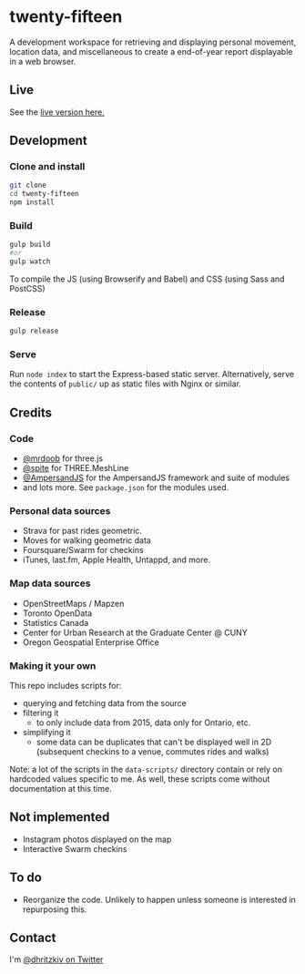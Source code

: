 # twenty-fifteen

A development workspace for retrieving and displaying personal movement, location data, and miscellaneous to create a end-of-year report displayable in a web browser.

## Live

See the [live version here.](https://2015.danielhritzkiv.com/)

## Development

### Clone and install

```sh
git clone
cd twenty-fifteen
npm install
```

### Build

```sh
gulp build
#or
gulp watch
```

To compile the JS (using Browserify and Babel) and CSS (using Sass and PostCSS)

### Release

```sh
gulp release
```

### Serve

Run `node index` to start the Express-based static server. Alternatively, serve the contents of `public/` up as static files with Nginx or similar.

## Credits

### Code

- [@mrdoob](https://github.com/mrdoob) for three.js
- [@spite](https://github.com/spite) for THREE.MeshLine
- [@AmpersandJS](https://github.com/Ampersand) for the AmpersandJS framework and suite of modules
- and lots more. See `package.json` for the modules used.

### Personal data sources

- Strava for past rides geometric.
- Moves for walking geometric data
- Foursquare/Swarm for checkins
- iTunes, last.fm, Apple Health, Untappd, and more.

### Map data sources

- OpenStreetMaps / Mapzen
- Toronto OpenData
- Statistics Canada
- Center for Urban Research at the Graduate Center @ CUNY
- Oregon Geospatial Enterprise Office

### Making it your own

This repo includes scripts for:

- querying and fetching data from the source
- filtering it
	- to only include data from 2015, data only for Ontario, etc.
- simplifying it
	- some data can be duplicates that can't be displayed well in 2D (subsequent checkins to a venue, commutes rides and walks)
	
Note: a lot of the scripts in the `data-scripts/` directory contain or rely on hardcoded values specific to me. As well, these scripts come without documentation at this time.
    
## Not implemented

- Instagram photos displayed on the map
- Interactive Swarm checkins

## To do

- Reorganize the code. Unlikely to happen unless someone is interested in repurposing this.

## Contact

I'm [@dhritzkiv on Twitter](https://twitter.com/dhritzkiv)
